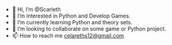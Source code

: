 - 👋 Hi, I’m @Scarleth
- 👀 I’m interested in Python and Develop Games.
- 🌱 I’m currently learning Python and theory sets.
- 💞️ I’m looking to collaborate on some game or Python project.
- 📫 How to reach me celareths12@gmail.com

<!---
Scarlethhh/Scarlethhh is a ✨ special ✨ repository because its `README.md` (this file) appears on your GitHub profile.
You can click the Preview link to take a look at your changes.
--->
